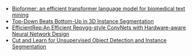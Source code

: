 - [Bioformer: an efficient transformer language model for biomedical text mining](https://arxiv.org/ftp/arxiv/papers/2302/2302.01588.pdf)
- [Top-Down Beats Bottom-Up in 3D Instance Segmentation](https://arxiv.org/pdf/2302.02871v1.pdf)
- [EfficientRep:An Efficient Repvgg-style ConvNets with Hardware-aware Neural Network Design](https://arxiv.org/pdf/2302.00386v1.pdf)
- [Cut and Learn for Unsupervised Object Detection and Instance Segmentation](https://arxiv.org/pdf/2301.11320v1.pdf)
